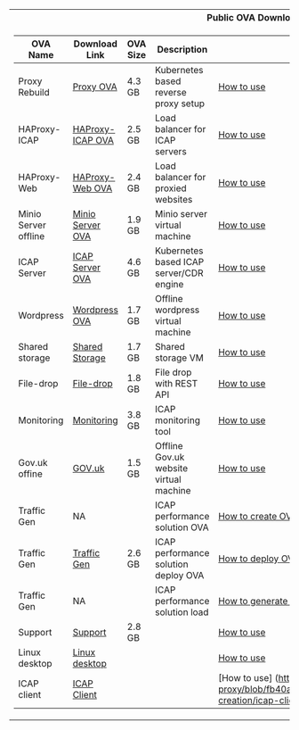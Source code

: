 <table>
<tr><th>Public OVA Download Links</th></tr>
<tr><td> 

|OVA Name           |       Download Link                     |  OVA Size |      Description                    |        Deployment Instructions                    |   
|--	                |--	     	            |--                    |--	     	                              |--	     	                              |
|Proxy Rebuild	    |[Proxy OVA](https://glasswall-sow-ova.s3-eu-west-1.amazonaws.com/vms/proxy-rebuild/proxy-rebuild.ova) |4.3 GB                          |Kubernetes based reverse proxy setup|[How to use](https://github.com/k8-proxy/GW-proxy/blob/master/OVAs-creation/proxy-rebuild.md) |  	   
|HAProxy-ICAP	    |[HAProxy-ICAP OVA](https://glasswall-sow-ova.s3-eu-west-1.amazonaws.com/vms/HAProxy-ICAP/HAProxy-ICAP.ova)|2.5 GB   	              |Load balancer for ICAP servers |[How to use](https://github.com/k8-proxy/GW-proxy/blob/master/OVAs-creation/HAProxy-OVA.md) |    	
|HAProxy-Web	    |[HAProxy-Web OVA](https://glasswall-sow-ova.s3-eu-west-1.amazonaws.com/vms/HAProxy-WEB/HAProxy-WEB.ova)|2.4 GB  	                  |Load balancer for proxied websites |[How to use](https://github.com/k8-proxy/GW-proxy/blob/master/OVAs-creation/HAProxy-web-OVA.md) |    	
|Minio Server offline       |[Minio Server OVA](https://glasswall-sow-ova.s3-eu-west-1.amazonaws.com/vms/Minio-Server/minio-server.ova)|1.9 GB	                  |Minio server virtual machine |[How to use](https://github.com/k8-proxy/GW-proxy/blob/master/OVAs-creation/minio_server.md) |    
|ICAP Server        |[ICAP Server OVA](https://glasswall-sow-ova.s3-eu-west-1.amazonaws.com/vms/ICAP-Server/k8-icap-sow.ova)|4.6 GB                      |Kubernetes based ICAP server/CDR engine|[How to use](https://github.com/k8-proxy/GW-proxy/blob/master/OVAs-creation/icap-server-ova.md) |  
|Wordpress          |[Wordpress OVA](https://glasswall-sow-ova.s3-eu-west-1.amazonaws.com/vms/wordpress/Glasswall-wordpress.ova)|1.7 GB                        |Offline wordpress virtual machine|[How to use](https://github.com/k8-proxy/GW-proxy/blob/master/OVAs-creation/create_export_import_wordpress_site.md) |  
|Shared storage            |[Shared Storage](https://glasswall-sow-ova.s3.eu-west-1.amazonaws.com/vms/TrueNAS/TrueNAS-Core.ova)|1.7 GB|Shared storage VM|[How to use](https://github.com/k8-proxy/GW-proxy/blob/master/OVAs-creation/TrueNas-OVA.md) |  
|File-drop            |[File-drop](https://glasswall-sow-ova.s3-eu-west-1.amazonaws.com/vms/SOW-REST/sow-rest.ova)|1.8 GB|File drop with REST API|[How to use](https://github.com/k8-proxy/GW-proxy/blob/master/OVAs-creation/SOW-REST.md) |  
|Monitoring             |[Monitoring](https://glasswall-sow-ova.s3-eu-west-1.amazonaws.com/vms/visualog/visualog.ova)|3.8 GB|ICAP monitoring tool|[How to use](https://github.com/k8-proxy/GW-proxy/blob/master/OVAs-creation/monitoring-ova.md) |  
|Gov.uk offine             |[GOV.uk](https://glasswall-sow-ova.s3-eu-west-1.amazonaws.com/vms/gov-uk/GovUK.ova)|1.5 GB|Offline Gov.uk website virtual machine|[How to use](https://github.com/k8-proxy/GW-proxy/blob/master/OVAs-creation/gov_uk_offline_site.md) | 
|Traffic Gen             |NA|   |ICAP performance solution OVA|[How to create OVA](https://github.com/k8-proxy/aws-jmeter-test-engine/blob/master/jmeter-icap/instructions/How-to-create-OVA.md)|  
|Traffic Gen             |[Traffic Gen](https://glasswall-sow-ova.s3-eu-west-1.amazonaws.com/vms/Traffic-Generator/Traffic-Generator.ova)|2.6 GB|ICAP performance solution deploy OVA|[How to deploy OVA](https://github.com/k8-proxy/aws-jmeter-test-engine/blob/master/jmeter-icap/instructions/How-to-Deploy-OVA.md) |  
|Traffic Gen             |NA|   |ICAP performance solution load|[How to generate load](https://github.com/k8-proxy/aws-jmeter-test-engine/blob/master/jmeter-icap/instructions/How-to-Generate-Load-with-OVA.md) |
|Support             |[Support](https://glasswall-sow-ova.s3-eu-west-1.amazonaws.com/vms/SupportServer/SupportServer01.ova)|2.8 GB  |  |[How to use](https://github.com/k8-proxy/GW-proxy/blob/master/OVAs-creation/SupportServer.md) |  
|Linux desktop             |[Linux desktop](https://glasswall-sow-ova.s3-eu-west-1.amazonaws.com/vms/LinuxDesktop/Linux-Desktop.ova)|  |  |[How to use](https://github.com/k8-proxy/GW-proxy/blob/master/OVAs-creation/Linux-Desktop.md) |  
|ICAP client             |[ICAP Client](https://glasswall-sow-ova.s3-eu-west-1.amazonaws.com/vms/icap-client/icap_client.ova)|  |  |[How to use] (https://github.com/k8-proxy/GW-proxy/blob/fb40aa9ef944e96180d348735e51ae6c00cbed0c/OVAs-creation/icap-client_OVA.md)|  


</td></tr>

</table>

